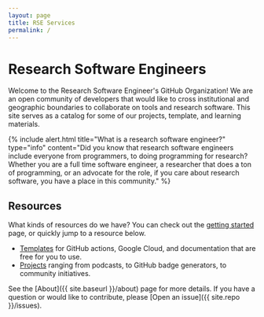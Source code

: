 ```yaml
---
layout: page
title: RSE Services
permalink: /
---
```


# Research Software Engineers

Welcome to the Research Software Engineer's GitHub Organization! We are an open
community of developers that would like to cross institutional and geographic
boundaries to collaborate on tools and research software. This site serves as
a catalog for some of our projects, template, and learning
materials.

{% include alert.html title="What is a research software engineer?" type="info" content="Did you know that research software engineers include everyone from programmers, to doing programming for research? Whether you are a full time software engineer, a researcher that does a ton of programming, or an advocate for the role, if you care about research software, you have a place in this community." %}

## Resources

What kinds of resources do we have? You can check out the [getting started](docs/getting-started) page,
or quickly jump to a resource below.

 - [Templates](docs/templates) for GitHub actions, Google Cloud, and documentation that are free for you to use.
 - [Projects](projects) ranging from podcasts, to GitHub badge generators, to community initiatives.

See the [About]({{ site.baseurl }}/about) page for more details. If you have a question or would
like to contribute, please [Open an issue]({{ site.repo }}/issues).
